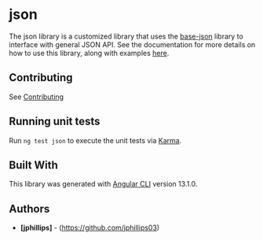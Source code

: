 # json

The json library is a customized library that uses the [base-json](/base-json) library to interface with general JSON API. See the documentation for more details on how to use this library, along with examples [here](/json).

## Contributing

See [Contributing](../../CONTRIBUTING.md)

## Running unit tests

Run `ng test json` to execute the unit tests via
[Karma](https://karma-runner.github.io).

## Built With

This library was generated with [Angular CLI](https://github.com/angular/angular-cli)
version 13.1.0.

## Authors

* **[jphillips]** - (https://github.com/jphillips03)
